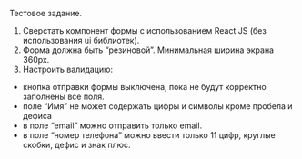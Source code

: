 Тестовое задание.
1. Сверстать компонент формы с использованием React JS (без использования ui библиотек).
2. Форма должна быть “резиновой”. Минимальная ширина экрана 360px.
3. Настроить валидацию:
- кнопка отправки формы выключена, пока не будут корректно заполнены все поля. 
- поле “Имя” не может содержать цифры
 и символы кроме пробела и дефиса
- в поле “email” можно отправить только email.
- в поле “номер телефона” можно ввести только 11 цифр, круглые скобки, дефис и знак плюс.
